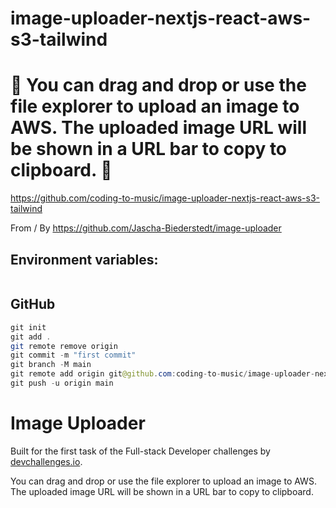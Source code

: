 # image-uploader-nextjs-react-aws-s3-tailwind

# 🚀 You can drag and drop or use the file explorer to upload an image to AWS. The uploaded image URL will be shown in a URL bar to copy to clipboard. 🚀

https://github.com/coding-to-music/image-uploader-nextjs-react-aws-s3-tailwind

From / By https://github.com/Jascha-Biederstedt/image-uploader

## Environment variables:

```java

```

## GitHub

```java
git init
git add .
git remote remove origin
git commit -m "first commit"
git branch -M main
git remote add origin git@github.com:coding-to-music/image-uploader-nextjs-react-aws-s3-tailwind.git
git push -u origin main
```

# Image Uploader

Built for the first task of the Full-stack Developer challenges by [devchallenges.io](https://devchallenges.io/paths/full-stack-developer).

You can drag and drop or use the file explorer to upload an image to AWS. The uploaded image URL will be shown in a URL bar to copy to clipboard.
